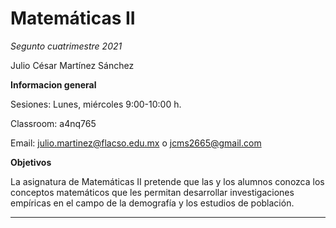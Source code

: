 # Matemáticas II

*Segunto cuatrimestre 2021*

Julio César Martínez Sánchez


**Informacion general**

Sesiones: Lunes, miércoles 9:00-10:00 h.

Classroom: a4nq765

Email: julio.martinez@flacso.edu.mx o jcms2665@gmail.com



**Objetivos** 

La asignatura de Matemáticas II pretende que las y los alumnos conozca los conceptos matemáticos que les permitan desarrollar investigaciones empíricas en el campo de la demografía y los estudios de población.

--- 
